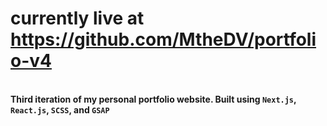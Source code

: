 # currently live at https://github.com/MtheDV/portfolio-v4
\
**Third iteration of my personal portfolio website. Built using `Next.js`, `React.js`, `SCSS`, and `GSAP`**
